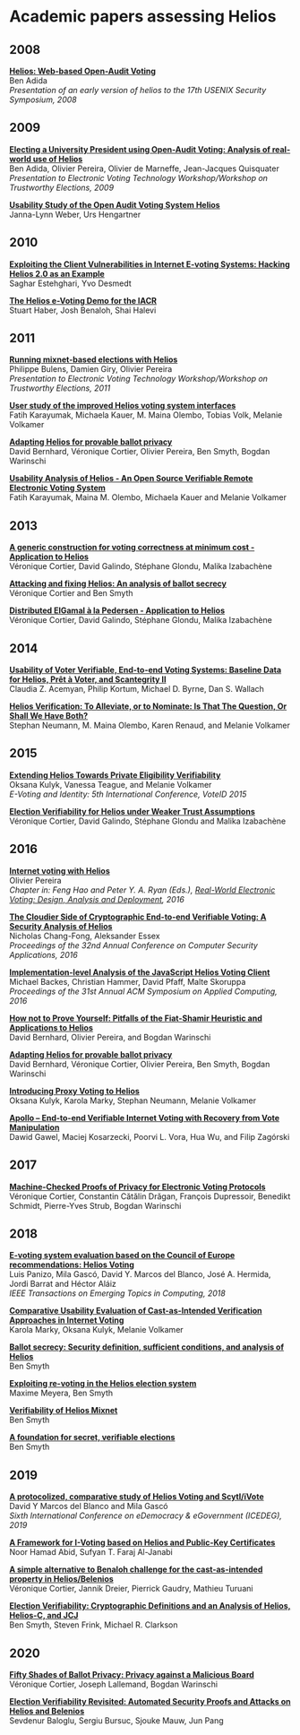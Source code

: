# Academic papers assessing Helios

## 2008
**[Helios: Web-based Open-Audit Voting](https://www.usenix.org/legacy/events/sec08/tech/full_papers/adida/adida.pdf)**  
Ben Adida  
*Presentation of an early version of helios to the 17th USENIX Security Symposium, 2008*

## 2009
**[Electing a University President using Open-Audit Voting: Analysis of real-world use of Helios](https://csrc.nist.gov/csrc/media/events/end-to-end-voting-system-workshop/documents/papers/demarneffe_papere2e.pdf)**    
Ben Adida, Olivier Pereira, Olivier de Marneffe, Jean-Jacques Quisquater  
*Presentation to Electronic Voting Technology Workshop/Workshop on Trustworthy Elections, 2009* 

**[Usability Study of the Open Audit Voting System Helios](https://pdfs.semanticscholar.org/ea31/b05c3c4cd0ba8d506531b554dc3a3f574e5e.pdf)**    
Janna-Lynn Weber, Urs Hengartner

## 2010
**[Exploiting the Client Vulnerabilities in Internet E-voting Systems: Hacking Helios 2.0 as an Example](https://www.usenix.org/legacy/events/evt/tech/full_papers/Estehghari.pdf)**   
Saghar Estehghari, Yvo Desmedt

**[The Helios e-Voting Demo for the IACR](https://www.iacr.org/elections/eVoting/heliosDemo.pdf)**   
Stuart Haber, Josh Benaloh, Shai Halevi

## 2011
**[Running mixnet-based elections with Helios](https://www.usenix.org/legacy/events/evtwote11/tech/final_files/Bulens.pdf)**  
Philippe Bulens, Damien Giry, Olivier Pereira  
*Presentation to Electronic Voting Technology Workshop/Workshop on Trustworthy Elections, 2011*

**[User study of the improved Helios voting system interfaces](https://www.researchgate.net/profile/Melanie_Volkamer/publication/262933761_User_Study_of_the_Improved_Helios_Voting_System_Interface/links/0f31753a802b532004000000/User-Study-of-the-Improved-Helios-Voting-System-Interface.pdf)**  
Fatih Karayumak, Michaela Kauer, M. Maina Olembo, Tobias Volk, Melanie Volkamer

**[Adapting Helios for provable ballot privacy](https://eprint.iacr.org/2016/756.pdf)**    
David Bernhard, Véronique Cortier, Olivier Pereira, Ben Smyth, Bogdan Warinschi

**[Usability Analysis of Helios - An Open Source Verifiable Remote Electronic Voting System](http://static.usenix.org/events/evtwote11/tech/final_files/Karayumak7-8-11.pdf)**  
Fatih Karayumak, Maina M. Olembo, Michaela Kauer and Melanie Volkamer

## 2013
**[A generic construction for voting correctness at minimum cost - Application to Helios](https://eprint.iacr.org/2013/177.pdf)**  
Véronique Cortier, David Galindo, Stéphane Glondu, Malika Izabachène  

**[Attacking and fixing Helios: An analysis of ballot secrecy](https://bensmyth.com/files/Smyth12-attacking-Helios.pdf)**  
Véronique Cortier and Ben Smyth  

**[Distributed ElGamal à la Pedersen - Application to Helios](https://izama.github.io/papers/CGGI13.pdf)**    
Véronique Cortier, David Galindo, Stéphane Glondu, Malika Izabachène


## 2014
**[Usability of Voter Verifiable, End-to-end Voting Systems: Baseline Data for Helios, Prêt à Voter, and Scantegrity II](https://www.usenix.org/system/files/conference/evtwote14/jets_0203-acemyan.pdf)**   
Claudia Z. Acemyan, Philip Kortum, Michael D. Byrne, Dan S. Wallach

**[Helios Verification: To Alleviate, or to Nominate: Is That The Question, Or Shall We Have Both?](https://www.researchgate.net/publication/262933494_Helios_Verification_To_Alleviate_or_to_Nominate_Is_That_The_Question_Or_Shall_We_Have_Both_to_appear)**    
Stephan Neumann, M. Maina Olembo, Karen Renaud, and Melanie Volkamer

## 2015
**[Extending Helios Towards Private Eligibility Verifiability](https://www.researchgate.net/publication/281526028_Extending_Helios_Towards_Private_Eligibility_Verifiability)**  
Oksana Kulyk, Vanessa Teague, and Melanie Volkamer  
*E-Voting and Identity: 5th International Conference, VoteID 2015*

**[Election Verifiability for Helios under Weaker Trust Assumptions](https://members.loria.fr/VCortier/files/Papers/ESORICS2014.pdf)**    
Véronique Cortier, David Galindo, Stéphane Glondu and Malika Izabachène

## 2016
**[Internet voting with Helios](https://pdfs.semanticscholar.org/84d2/477c92d054ca02cdcd79c7f6480b8984a53f.pdf?_ga=2.145867508.194133291.1556955935-1456367824.1555042003)**  
Olivier Pereira  
*Chapter in: Feng Hao and Peter Y. A. Ryan (Eds.), [Real-World Electronic Voting: Design, Analysis and Deployment](https://www.dcs.warwick.ac.uk/~fenghao/index.php?page=book), 2016*


**[The Cloudier Side of Cryptographic End-to-end Verifiable Voting: A Security Analysis of Helios](https://whisperlab.org/papers/Helios-ACSAC-16.pdf)**  
Nicholas Chang-Fong, Aleksander Essex  
*Proceedings of the 32nd Annual Conference on Computer Security Applications, 2016*


**[Implementation-level Analysis of the JavaScript Helios Voting Client](https://publications.cispa.saarland/500/1/skoruppa_sac2016.pdf)**  
Michael Backes, Christian Hammer, David Pfaff, Malte Skoruppa  
*Proceedings of the 31st Annual ACM Symposium on Applied Computing, 2016*

**[How not to Prove Yourself: Pitfalls of the Fiat-Shamir Heuristic and Applications to Helios](https://eprint.iacr.org/2016/771.pdf)**  
David Bernhard, Olivier Pereira, and Bogdan Warinschi  

**[Adapting Helios for provable ballot privacy](https://eprint.iacr.org/2016/756.pdf)**  
David Bernhard, Véronique Cortier, Olivier Pereira, Ben Smyth, Bogdan Warinschi  

**[Introducing Proxy Voting to Helios](https://www.google.com/url?sa=t&rct=j&q=&esrc=s&source=web&cd=2&ved=2ahUKEwjy6NGtkNLlAhXL6XMBHZrrAqYQFjABegQIBBAB&url=https%3A%2F%2Fpublikationen.bibliothek.kit.edu%2F1000081973%2F15444670&usg=AOvVaw0yJSpWfxCNSdiZ32xtFVqK)**    
Oksana Kulyk, Karola Marky, Stephan Neumann, Melanie Volkamer

**[Apollo – End-to-end Verifiable Internet Voting with Recovery from Vote Manipulation](https://eprint.iacr.org/2016/1037.pdf)**     
Dawid Gawel, Maciej Kosarzecki, Poorvi L. Vora, Hua Wu, and Filip Zagórski

## 2017

**[Machine-Checked Proofs of Privacy for Electronic Voting Protocols](https://ieeexplore.ieee.org/document/7958621)**    
Véronique Cortier, Constantin Cătălin Drăgan, François Dupressoir, Benedikt Schmidt, Pierre-Yves Strub, Bogdan Warinschi


## 2018
**[E-voting system evaluation based on the Council of Europe recommendations: Helios Voting](https://www.researchgate.net/publication/329062508_E-voting_system_evaluation_based_on_the_Council_of_Europe_recommendations_Helios_Voting)**  
Luis Panizo, Mila Gascó, David Y. Marcos del Blanco, José A. Hermida, Jordi Barrat and Héctor Aláiz  
*IEEE Transactions on Emerging Topics in Computing, 2018*

**[Comparative Usability Evaluation of Cast-as-Intended Verification Approaches in Internet Voting](https://publikationen.bibliothek.kit.edu/1000082014)**  
Karola Marky, Oksana Kulyk, Melanie Volkamer

**[Ballot secrecy: Security definition, sufficient conditions, and analysis of Helios](https://eprint.iacr.org/2015/942.pdf)**    
Ben Smyth

**[Exploiting re-voting in the Helios election system](https://arxiv.org/pdf/1612.04099.pdf)**    
Maxime Meyera, Ben Smyth

**[Verifiability of Helios Mixnet](https://orbilu.uni.lu/bitstream/10993/35919/1/Smyth18-Verifiability-Helios-Mixnet.pdf)**     
Ben Smyth

**[A foundation for secret, verifiable elections](https://eprint.iacr.org/2018/225.pdf)**     
Ben Smyth

## 2019
**[A protocolized, comparative study of Helios Voting and Scytl/iVote](http://www.ctg.albany.edu/media/pubs/pdfs/A_Protocolized_Comparative_Study_of_Helios_Voting_and_Scytl_iVote.pdf)**  
David Y Marcos del Blanco and Mila Gascó  
*Sixth International Conference on eDemocracy & eGovernment (ICEDEG), 2019*

**[A Framework for I-Voting based on Helios and Public-Key Certificates](https://poseidon01.ssrn.com/delivery.php?ID=255100081087114095122126116015002023016039060039010087100115108070068085029100069022019117103061008030027113121016104103095072043075078051054004004098021099088123105003079016087010088025100024123089002122006004099076076012075100086124102083125086003027&EXT=pdf)**   
Noor Hamad Abid, Sufyan T. Faraj Al-Janabi

**[A simple alternative to Benaloh challenge for the cast-as-intended property in Helios/Belenios](https://hal.inria.fr/hal-02346420/document)**    
Véronique Cortier, Jannik Dreier, Pierrick Gaudry, Mathieu Turuani

**[Election Verifiability: Cryptographic Definitions and an Analysis of Helios, Helios-C, and JCJ](https://eprint.iacr.org/2015/233.pdf)**    
Ben Smyth, Steven Frink, Michael R. Clarkson

## 2020
**[Fifty Shades of Ballot Privacy: Privacy against a Malicious Board](https://eprint.iacr.org/2020/127.pdf)**      
Véronique Cortier, Joseph Lallemand, Bogdan Warinschi

**[Election Verifiability Revisited: Automated Security Proofs and Attacks on Helios and Belenios](https://eprint.iacr.org/2020/982.pdf)**     
Sevdenur Baloglu, Sergiu Bursuc, Sjouke Mauw, Jun Pang